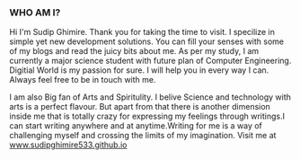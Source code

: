### WHO AM I?
Hi I'm Sudip Ghimire. Thank you for taking the time to visit. I specilize in simple yet new development solutions. You can fill your senses with some of my blogs and read the juicy bits about me. As per my study, I am currently a major science student with future plan of Computer Engineering. Digitial World is my passion for sure. I will help you in every way I can. Always feel free to be in touch with me.

I am also Big fan of Arts and Spiritulity. I belive Science and technology with arts is a perfect flavour. But apart from that there is another dimension inside me that is totally crazy for expressing my feelings through writings.I can start writing anywhere and at anytime.Writing for me is a way of challenging myself and crossing the limits of my imagination. Visit me at www.sudipghimire533.github.io
